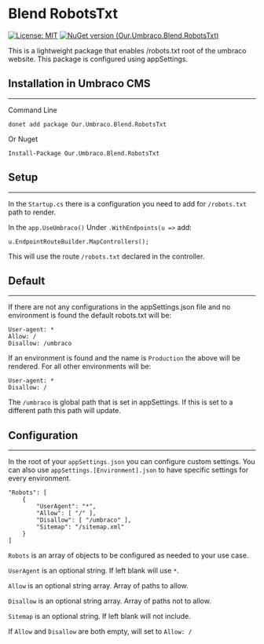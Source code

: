 Blend RobotsTxt
=====

[![License: MIT](https://img.shields.io/badge/License-MIT-yellow.svg)](https://opensource.org/licenses/MIT)
[![NuGet version (Our.Umbraco.Blend.RobotsTxt)](https://img.shields.io/nuget/v/Our.Umbraco.Blend.RobotsTxt.svg?style=flat-square)](https://www.nuget.org/packages/Our.Umbraco.Blend.RobotsTxt/)

This is a lightweight package that enables /robots.txt root of the umbraco website. This package is configured using appSettings.

## Installation in Umbraco CMS
---
Command Line
```
donet add package Our.Umbraco.Blend.RobotsTxt
```

Or Nuget
```
Install-Package Our.Umbraco.Blend.RobotsTxt
```

## Setup
---
In the `Startup.cs` there is a configuration you need to add for `/robots.txt` path to render.

In the `app.UseUmbraco()` Under `.WithEndpoints(u =>` add:
```
u.EndpointRouteBuilder.MapControllers();
```
This will use the route `/robots.txt` declared in the controller.

## Default
---
If there are not any configurations in the appSettings.json file and no environment is found the default robots.txt will be:
```
User-agent: *
Allow: /
Disallow: /umbraco
```

If an environment is found and the name is `Production` the above will be rendered. For all other environments will be:
```
User-agent: *
Disallow: /
```

The `/umbraco` is global path that is set in appSettings. If this is set to a different path this path will update.

## Configuration
---
In the root of your `appSettings.json` you can configure custom settings. You can also use `appSettings.[Environment].json` to have specific settings for every environment.
```
"Robots": [
    {
        "UserAgent": "*",
        "Allow": [ "/" ],
        "Disallow": [ "/umbraco" ],
        "Sitemap": "/sitemap.xml"
    }
]
```

`Robots` is an array of objects to be configured as needed to your use case.

`UserAgent` is an optional string. If left blank will use `*`.

`Allow` is an optional string array. Array of paths to allow.

`Disallow` is an optional string array. Array of paths not to allow.

`Sitemap` is an optional string. If left blank will not include.

If `Allow` and `Disallow` are both empty, will set to `Allow: /`
